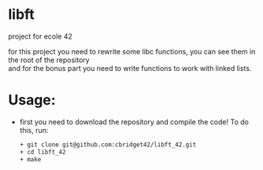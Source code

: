 # libft
project for ecole 42

for this project you need to rewrite some libc functions, you can see them in the root of the repository  
and for the bonus part you need to write functions to work with linked lists.  
  
# Usage:
* first you need to download the repository and compile the code! To do this, run:
	```bash
	+ git clone git@github.com:cbridget42/libft_42.git
	+ cd libft_42
	+ make
	```